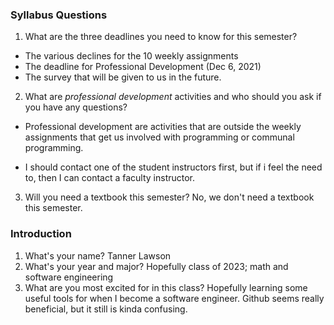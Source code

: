 
### Syllabus Questions
1. What are the three deadlines you need to know for this semester?
* The various declines for the 10 weekly assignments
* The deadline for Professional Development (Dec 6, 2021)
* The survey that will be given to us in the future.  

2. What are *professional development* activities and who should you ask if you have any questions?
* Professional development are activities that are outside the weekly assignments that get us involved with programming or communal programming.

* I should contact one of the student instructors first, but if i feel the need to, then I can contact a faculty instructor.

3. Will you need a textbook this semester?
No, we don't need a textbook this semester.
### Introduction
1. What's your name?
Tanner Lawson
2. What's your year and major?
Hopefully class of 2023; math and software engineering
3. What are you most excited for in this class?
Hopefully learning some useful tools for when I become a software engineer. Github seems really beneficial, but it still is kinda confusing.
